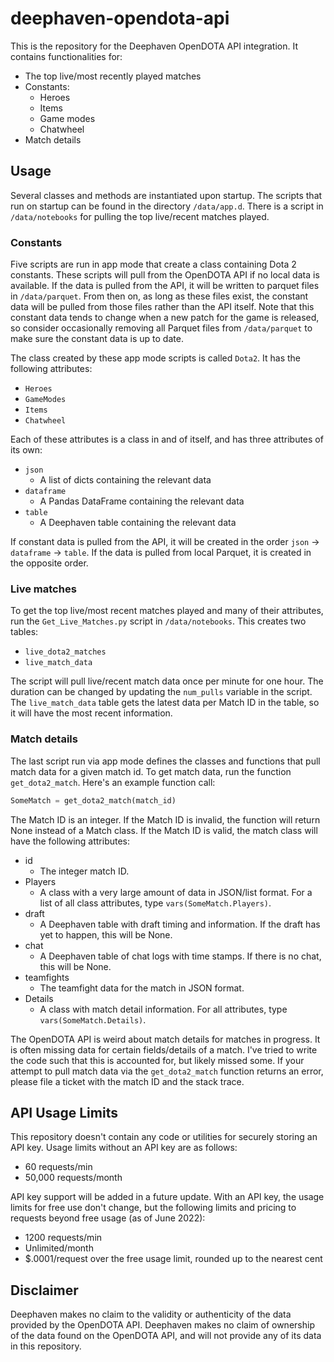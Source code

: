 # deephaven-opendota-api

This is the repository for the Deephaven OpenDOTA API integration.  It contains functionalities for:

- The top live/most recently played matches
- Constants:
  - Heroes
  - Items
  - Game modes
  - Chatwheel
- Match details

## Usage

Several classes and methods are instantiated upon startup.  The scripts that run on startup can be found in the directory `/data/app.d`.  There is a script in `/data/notebooks` for pulling the top live/recent matches played.

### Constants

Five scripts are run in app mode that create a class containing Dota 2 constants.  These scripts will pull from the OpenDOTA API if no local data is available.  If the data is pulled from the API, it will be written to parquet files in `/data/parquet`.  From then on, as long as these files exist, the constant data will be pulled from those files rather than the API itself.  Note that this constant data tends to change when a new patch for the game is released, so consider occasionally removing all Parquet files from `/data/parquet` to make sure the constant data is up to date.

The class created by these app mode scripts is called `Dota2`.  It has the following attributes:

- `Heroes`
- `GameModes`
- `Items`
- `Chatwheel`

Each of these attributes is a class in and of itself, and has three attributes of its own:

- `json`
  - A list of dicts containing the relevant data
- `dataframe`
  - A Pandas DataFrame containing the relevant data
- `table`
  - A Deephaven table containing the relevant data

If constant data is pulled from the API, it will be created in the order `json` -> `dataframe` -> `table`.  If the data is pulled from local Parquet, it is created in the opposite order.

### Live matches

To get the top live/most recent matches played and many of their attributes, run the `Get_Live_Matches.py` script in `/data/notebooks`.  This creates two tables:

- `live_dota2_matches`
- `live_match_data`

The script will pull live/recent match data once per minute for one hour.  The duration can be changed by updating the `num_pulls` variable in the script.  The `live_match_data` table gets the latest data per Match ID in the table, so it will have the most recent information.

### Match details

The last script run via app mode defines the classes and functions that pull match data for a given match id.  To get match data, run the function `get_dota2_match`.  Here's an example function call:

```python
SomeMatch = get_dota2_match(match_id)
```

The Match ID is an integer.  If the Match ID is invalid, the function will return None instead of a Match class.  If the Match ID is valid, the match class will have the following attributes:

- id
  - The integer match ID.
- Players
  - A class with a very large amount of data in JSON/list format.  For a list of all class attributes, type `vars(SomeMatch.Players)`.
- draft
  - A Deephaven table with draft timing and information.  If the draft has yet to happen, this will be None.
- chat
  - A Deephaven table of chat logs with time stamps.  If there is no chat, this will be None.
- teamfights
  - The teamfight data for the match in JSON format.
- Details
  - A class with match detail information.  For all attributes, type `vars(SomeMatch.Details)`.

The OpenDOTA API is weird about match details for matches in progress.  It is often missing data for certain fields/details of a match.  I've tried to write the code such that this is accounted for, but likely missed some.  If your attempt to pull match data via the `get_dota2_match` function returns an error, please file a ticket with the match ID and the stack trace.

## API Usage Limits

This repository doesn't contain any code or utilities for securely storing an API key.  Usage limits without an API key are as follows:

- 60 requests/min
- 50,000 requests/month

API key support will be added in a future update.  With an API key, the usage limits for free use don't change, but the following limits and pricing to requests beyond free usage (as of June 2022):

- 1200 requests/min
- Unlimited/month
- $.0001/request over the free usage limit, rounded up to the nearest cent

## Disclaimer

Deephaven makes no claim to the validity or authenticity of the data provided by the OpenDOTA API.  Deephaven makes no claim of ownership of the data found on the OpenDOTA API, and will not provide any of its data in this repository.
